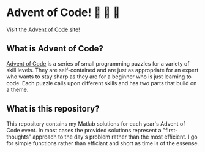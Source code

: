 # Advent of Code! :santa: :santa: :santa:
Visit the [Advent of Code site][1]!

## What is Advent of Code?
[Advent of Code][1] is a series of small programming puzzles for a variety of skill levels. They are self-contained and are just as appropriate for an expert who wants to stay sharp as they are for a beginner who is just learning to code. Each puzzle calls upon different skills and has two parts that build on a theme.

## What is this repository?
This repository contains my Matlab solutions for each year's Advent of Code event. In most cases the provided solutions represent a "first-thoughts" approach to the day's problem rather than the most efficient. I go for simple functions rather than efficiant and short as time is of the essense. 


[1]: https://adventofcode.com/
